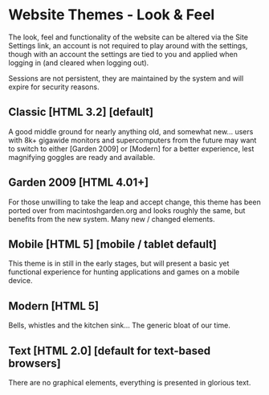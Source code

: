 # Website Themes - Look & Feel
The look, feel and functionality of the website can be altered via the Site Settings link, an account is not required to play around with the settings, though with an account the settings are tied to you and applied when logging in (and cleared when logging out).

Sessions are not persistent, they are maintained by the system and will expire for security reasons.

## Classic [HTML 3.2] [default]
A good middle ground for nearly anything old, and somewhat new... users with 8k+ gigawide monitors and supercomputers from the future may want to switch to either [Garden 2009] or [Modern] for a better experience, lest magnifying goggles are ready and available.

## Garden 2009 [HTML 4.01+]
For those unwilling to take the leap and accept change, this theme has been ported over from macintoshgarden.org and looks roughly the same, but benefits from the new system. Many new / changed elements.

## Mobile [HTML 5] [mobile / tablet default]
This theme is in still in the early stages, but will present a basic yet functional experience for hunting applications and games on a mobile device.

## Modern [HTML 5]
Bells, whistles and the kitchen sink... The generic bloat of our time.

## Text [HTML 2.0] [default for text-based browsers]
There are no graphical elements, everything is presented in glorious text.

